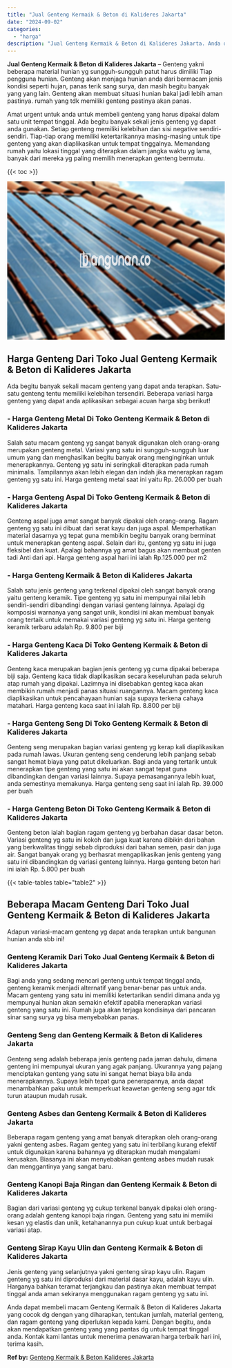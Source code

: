 ```yaml
---
title: "Jual Genteng Kermaik & Beton di Kalideres Jakarta"
date: "2024-09-02"
categories: 
  - "harga"
description: "Jual Genteng Kermaik & Beton di Kalideres Jakarta. Anda dapat membeli macam Genteng Kermaik & Beton di Kalideres Jakarta yang cocok dg dengan yang diharapkan..."
---
```


**Jual Genteng Kermaik & Beton di Kalideres Jakarta** – Genteng yakni beberapa material hunian yg sungguh-sungguh patut harus dimiliki Tiap pengguna hunian. Genteng akan menjaga hunian anda dari bermacam jenis kondisi seperti hujan, panas terik sang surya, dan masih begitu banyak yang yang lain. Genteng akan membuat situasi hunian bakal jadi lebih aman pastinya. rumah yang tdk memiliki genteng pastinya akan panas.

Amat urgent untuk anda untuk membeli genteng yang harus dipakai dalam satu unit tempat tinggal. Ada begitu banyak sekali jenis genteng yg dapat anda gunakan. Setiap genteng memiliki kelebihan dan sisi negative sendiri-sendiri. Tiap-tiap orang memiliki ketertarikannya masing-masing untuk tipe genteng yang akan diaplikasikan untuk tempat tinggalnya. Memandang rumah yaitu lokasi tinggal yang diterapkan dalam jangka waktu yg lama, banyak dari mereka yg paling memilih menerapkan genteng bermutu.

{{< toc >}}

![Jual Genteng Kermaik & Beton di Kalideres Jakarta](/images/genteng-minimalis-murah02.png)

## Harga Genteng Dari Toko Jual Genteng Kermaik & Beton di Kalideres Jakarta

Ada begitu banyak sekali macam genteng yang dapat anda terapkan. Satu-satu genteng tentu memiliki kelebihan tersendiri. Beberapa variasi harga genteng yang dapat anda aplikasikan sebagai acuan harga sbg berikut!

### \- Harga Genteng Metal Di Toko Genteng Kermaik & Beton di Kalideres Jakarta

Salah satu macam genteng yg sangat banyak digunakan oleh orang-orang merupakan genteng metal. Variasi yang satu ini sungguh-sungguh luar umum yang dan menghasilkan begitu banyak orang menginginkan untuk menerapkannya. Genteng yg satu ini seringkali diterapkan pada rumah minimalis. Tampilannya akan lebih elegan dan indah jika menerapkan ragam genteng yg satu ini. Harga genteng metal saat ini yaitu Rp. 26.000 per buah

### \- Harga Genteng Aspal Di Toko Genteng Kermaik & Beton di Kalideres Jakarta

Genteng aspal juga amat sangat banyak dipakai oleh orang-orang. Ragam genteng yg satu ini dibuat dari serat kayu dan juga aspal. Memperhatikan material dasarnya yg tepat guna membikin begitu banyak orang berminat untuk menerapkan genteng aspal. Selain dari itu, genteng yg satu ini juga fleksibel dan kuat. Apalagi bahannya yg amat bagus akan membuat genten tadi Anti dari api. Harga genteng aspal hari ini ialah Rp.125.000 per m2

### \- Harga Genteng Kermaik & Beton di Kalideres Jakarta

Salah satu jenis genteng yang terkenal dipakai oleh sangat banyak orang yaitu genteng keramik. Tipe genteng yg satu ini mempunyai nilai lebih sendiri-sendiri dibandingi dengan variasi genteng lainnya. Apalagi dg komposisi warnanya yang sangat unik, kondisi ini akan membuat banyak orang tertaik untuk memakai variasi genteng yg satu ini. Harga genteng keramik terbaru adalah Rp. 9.800 per biji

### \- Harga Genteng Kaca Di Toko Genteng Kermaik & Beton di Kalideres Jakarta

Genteng kaca merupakan bagian jenis genteng yg cuma dipakai beberapa biji saja. Genteng kaca tidak diaplikasikan secara keseluruhan pada seluruh atap rumah yang dipakai. Lazimnya ini disebabkan genteg kaca akan membikin rumah menjadi panas situasi ruangannya. Macam genteng kaca diaplikasikan untuk pencahayaan hunian saja supaya terkena cahaya matahari. Harga genteng kaca saat ini ialah Rp. 8.800 per biji

### \- Harga Genteng Seng Di Toko Genteng Kermaik & Beton di Kalideres Jakarta

Genteng seng merupakan bagian variasi genteng yg kerap kali diaplikasikan pada rumah lawas. Ukuran genteng seng cenderung lebih panjang sebab sangat hemat biaya yang patut dikeluarkan. Bagi anda yang tertarik untuk menerapkan tipe genteng yang satu ini akan sangat tepat guna dibandingkan dengan variasi lainnya. Supaya pemasangannya lebih kuat, anda semestinya memakunya. Harga genteng seng saat ini ialah Rp. 39.000 per buah

### \- Harga Genteng Beton Di Toko Genteng Kermaik & Beton di Kalideres Jakarta

Genteng beton ialah bagian ragam genteng yg berbahan dasar dasar beton. Variasi genteng yg satu ini kokoh dan juga kuat karena dibikin dari bahan yang berkwalitas tinggi sebab diproduksi dari bahan semen, pasir dan juga air. Sangat banyak orang yg berhasrat mengaplikasikan jenis genteng yang satu ini dibandingkan dg variasi genteng lainnya. Harga genteng beton hari ini ialah Rp. 5.800 per buah

{{< table-tables table="table2" >}}

## Beberapa Macam Genteng Dari Toko Jual Genteng Kermaik & Beton di Kalideres Jakarta

Adapun variasi-macam genteng yg dapat anda terapkan untuk bangunan hunian anda sbb ini!

### Genteng Keramik Dari Toko Jual Genteng Kermaik & Beton di Kalideres Jakarta

Bagi anda yang sedang mencari genteng untuk tempat tinggal anda, genteng keramik menjadi alternatif yang benar-benar pas untuk anda. Macam genteng yang satu ini memiliki ketertarikan sendiri dimana anda yg mempunyai hunian akan semakin efektif apabila menerapkan variasi genteng yang satu ini. Rumah juga akan terjaga kondisinya dari pancaran sinar sang surya yg bisa menyebabkan panas.

### Genteng Seng dan Genteng Kermaik & Beton di Kalideres Jakarta

Genteng seng adalah beberapa jenis genteng pada jaman dahulu, dimana genteng ini mempunyai ukuran yang agak panjang. Ukurannya yang pajang menciptakan genteng yang satu ini sangat hemat biaya bila anda menerapkannya. Supaya lebih tepat guna penerapannya, anda dapat menambahkan paku untuk memperkuat keawetan genteng seng agar tdk turun ataupun mudah rusak.

### Genteng Asbes dan Genteng Kermaik & Beton di Kalideres Jakarta

Beberapa ragam genteng yang amat banyak diterapkan oleh orang-orang yakni genteng asbes. Ragam genteg yang satu ini terbilang kurang efektif untuk digunakan karena bahannya yg diterapkan mudah mengalami kerusakan. Biasanya ini akan menyebabkan genteng asbes mudah rusak dan menggantinya yang sangat baru.

### Genteng Kanopi Baja Ringan dan Genteng Kermaik & Beton di Kalideres Jakarta

Bagian dari variasi genteng yg cukup terkenal banyak dipakai oleh orang-orang adalah genteng kanopi baja ringan. Genteng yang satu ini memiiki kesan yg elastis dan unik, ketahanannya pun cukup kuat untuk berbagai variasi atap.

### Genteng Sirap Kayu Ulin dan Genteng Kermaik & Beton di Kalideres Jakarta

Jenis genteng yang selanjutnya yakni genteng sirap kayu ulin. Ragam genteng yg satu ini diproduksi dari material dasar kayu, adalah kayu ulin. Harganya bahkan teramat terjangkau dan pastinya akan membuat tempat tinggal anda aman sekiranya menggunakan ragam genteng yg satu ini.

Anda dapat membeli macam Genteng Kermaik & Beton di Kalideres Jakarta yang cocok dg dengan yang diharapkan, tentukan jumlah, material genteng, dan ragam genteng yang diperlukan kepada kami. Dengan begitu, anda akan mendapatkan genteng yang yang pantas dg untuk tempat tinggal anda. Kontak kami lantas untuk menerima penawaran harga terbaik hari ini, terima kasih.

**Ref by:**  [Genteng Kermaik & Beton  Kalideres Jakarta](https://id.wikipedia.org/wiki/Genteng)
